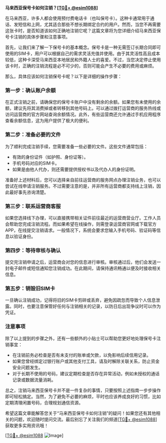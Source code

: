 **马来西亚保号卡如何注销？[[TG💪+ @esim1088](https://t.me/s/esim1088)]**

在马来西亚，许多人都会使用预付费电话卡（也叫保号卡）。这种卡通常用于通话、发短信和上网，尤其适合那些不想长期绑定合约的用户。然而，当您不再需要这张卡时，是否知道该如何正确地注销它呢？这篇文章将为您详细介绍马来西亚保号卡注销的具体步骤和注意事项。

首先，让我们来了解一下保号卡的基本概念。保号卡是一种无需签订长期合同即可使用的SIM卡，用户可以根据自己的需求灵活充值并使用。由于其灵活性高且成本较低，这种卡深受马来西亚本地居民和外籍人士的喜爱。不过，当您决定停止使用该卡时，正确的注销流程是必不可少的，否则可能会产生不必要的费用或麻烦。

那么，具体应该如何注销保号卡呢？以下是详细的操作步骤：

### **第一步：确认账户余额**
在正式注销之前，请确保您的保号卡账户中没有剩余的余额。如果您有未使用的余额，建议先将其消费掉或者转移到其他号码上。可以通过拨打运营商的服务热线或访问运营商的官方网站查询余额情况。此外，有些运营商还允许通过手机应用程序查看余额信息，这为用户提供了极大的便利。

### **第二步：准备必要的文件**
为了顺利完成注销手续，您需要准备一些必要的文件。这些文件通常包括：
- 有效的身份证件（如护照、身份证等）。
- 手机号码对应的SIM卡。
- 如果是由他人代办，则还需要提供授权书以及代办人的身份证明。

准备好上述材料后，您可以选择亲自前往运营商的服务网点办理注销业务，也可以尝试在线申请注销服务。不过需要注意的是，并非所有运营商都支持线上注销，因此最好事先咨询清楚。

### **第三步：联系运营商客服**
如果您选择线下办理，可以直接携带相关证件前往最近的运营商营业厅。工作人员会帮助您完成注销流程。而如果希望在线操作，则需登录运营商官网或下载官方APP，在线提交注销请求。一般情况下，系统会要求您输入手机号码、验证码等信息以验证身份。

### **第四步：等待审核与确认**
提交完注销申请之后，运营商会对您的信息进行审核。审核通过后，他们会发送一封电子邮件或短信通知您注销成功。在此期间，请保持通讯畅通以便及时接收相关信息。

### **第五步：销毁旧SIM卡**
一旦确认注销成功，记得将旧的SIM卡剪碎或丢弃，避免因疏忽而导致个人信息泄露。同时，也要注意保管好任何与注销相关的记录，以防日后出现争议时可以作为凭证。

### **注意事项**
除了以上提到的步骤之外，还有一些额外的小贴士可以帮助您更好地处理保号卡注销事宜：
- 在注销前务必检查是否有未支付的账单或欠款，以免影响后续信用记录。
- 如果您曾经绑定过银行账户或其他支付工具，请及时解除关联关系，防止资金安全问题发生。
- 对于长期不使用的号码，建议定期检查是否存在异常活动，例如未授权的通话记录或数据流量消耗。

总之，注销马来西亚保号卡并不是一件复杂的事情，只要按照上述指南一步步操作即可轻松搞定。当然，为了避免不必要的麻烦，平时也应该养成良好的习惯，比如定期清理闲置号码，合理规划通信资源。

希望这篇文章能解答您关于“马来西亚保号卡如何注销”的疑问！如果您还有其他相关的问题，欢迎随时提问交流。最后别忘了关注我们的频道[[TG💪+ @esim1088](https://t.me/s/esim1088)]获取更多实用资讯哦！

[[TG💪+ @esim1088](https://t.me/s/esim1088) ![Image](https://i.postimg.cc/4NQfJmqS/Snipaste-2025-05-13-00-14-12.png)]